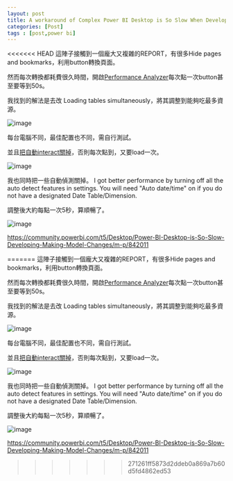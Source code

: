 ```yaml
---
layout: post
title: A workaround of Complex Power BI Desktop is So Slow When Developing [Power BI]
categories: [Post]
tags : [post,power bi]
---
```


<<<<<<< HEAD
這陣子接觸到一個龐大又複雜的REPORT，有很多Hide pages and bookmarks，利用button轉換頁面。

然而每次轉換都耗費很久時間，開啟[Performance Analyzer](https://learn.microsoft.com/en-us/power-bi/create-reports/desktop-performance-analyzer)每次點一次button甚至要等到50s。

我找到的解法是去改 Loading tables simultaneously，將其調整到能夠吃最多資源。

![image](https://user-images.githubusercontent.com/29641586/208858669-aeba1112-e562-4727-8b4e-60c9a442d29a.png)

每台電腦不同，最佳配置也不同，需自行測試。

並且[把自動interact關掉](https://community.powerbi.com/t5/Desktop/is-there-a-way-to-disable-all-interactions-at-once/m-p/915454)，否則每次點到，又要load一次。

![image](https://user-images.githubusercontent.com/29641586/208866790-2970b88e-0956-4cd3-acca-c5bd26dead3f.png)


我也同時把一些自動偵測關掉。
I got better performance by turning off all the auto detect features in settings. You will need "Auto date/time" on if you do not have a designated Date Table/Dimension.

調整後大約每點一次5秒，算順暢了。

![image](https://user-images.githubusercontent.com/29641586/208859002-03205eaa-907f-4399-9fc2-b23d2803e20f.png)


https://community.powerbi.com/t5/Desktop/Power-BI-Desktop-is-So-Slow-Developing-Making-Model-Changes/m-p/842011

=======
這陣子接觸到一個龐大又複雜的REPORT，有很多Hide pages and bookmarks，利用button轉換頁面。

然而每次轉換都耗費很久時間，開啟[Performance Analyzer](https://learn.microsoft.com/en-us/power-bi/create-reports/desktop-performance-analyzer)每次點一次button甚至要等到50s。

我找到的解法是去改 Loading tables simultaneously，將其調整到能夠吃最多資源。

![image](https://user-images.githubusercontent.com/29641586/208858669-aeba1112-e562-4727-8b4e-60c9a442d29a.png)

每台電腦不同，最佳配置也不同，需自行測試。

並且[把自動interact關掉](https://community.powerbi.com/t5/Desktop/is-there-a-way-to-disable-all-interactions-at-once/m-p/915454)，否則每次點到，又要load一次。

![image](https://user-images.githubusercontent.com/29641586/208866790-2970b88e-0956-4cd3-acca-c5bd26dead3f.png)


我也同時把一些自動偵測關掉。
I got better performance by turning off all the auto detect features in settings. You will need "Auto date/time" on if you do not have a designated Date Table/Dimension.

調整後大約每點一次5秒，算順暢了。

![image](https://user-images.githubusercontent.com/29641586/208859002-03205eaa-907f-4399-9fc2-b23d2803e20f.png)


https://community.powerbi.com/t5/Desktop/Power-BI-Desktop-is-So-Slow-Developing-Making-Model-Changes/m-p/842011

>>>>>>> 271261ff5873d2ddeb0a869a7b60d5fd4862ed53
